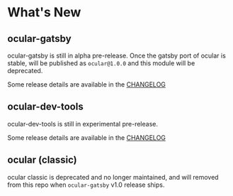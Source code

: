 # What's New

## ocular-gatsby

ocular-gatsby is still in alpha pre-release. Once the gatsby port of ocular is stable, will be published as `ocular@1.0.0` and this module will be deprecated.

Some release details are available in the [CHANGELOG](https://github.com/uber-web/ocular/blob/master/modules/gatsby/CHANGELOG.md)


## ocular-dev-tools

ocular-dev-tools is still in experimental pre-release.

Some release details are available in the [CHANGELOG](https://github.com/uber-web/ocular/blob/master/modules/dev-tools/CHANGELOG.md)

## ocular (classic)

ocular classic is deprecated and no longer maintained, and will removed from this repo when `ocular-gatsby` v1.0 release ships.
